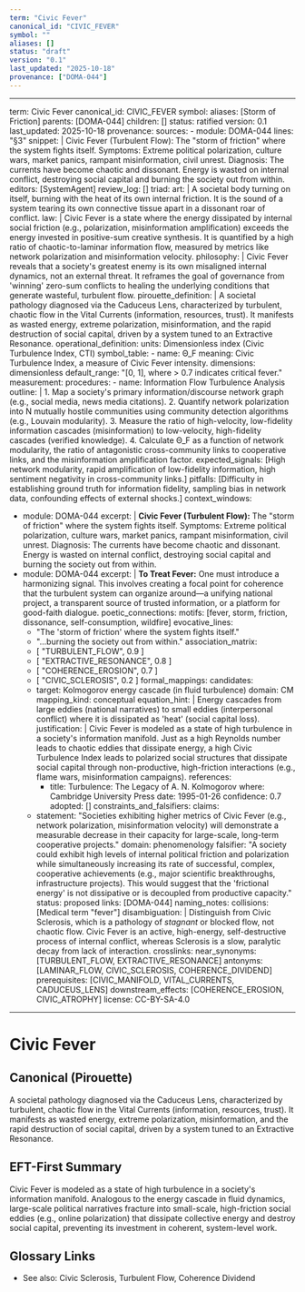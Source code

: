 ```yaml
---
term: "Civic Fever"
canonical_id: "CIVIC_FEVER"
symbol: ""
aliases: []
status: "draft"
version: "0.1"
last_updated: "2025-10-18"
provenance: ["DOMA-044"]
---
```


---
term: Civic Fever
canonical_id: CIVIC_FEVER
symbol: 
aliases: [Storm of Friction]
parents: [DOMA-044]
children: []
status: ratified
version: 0.1
last_updated: 2025-10-18
provenance:
  sources:
    - module: DOMA-044
      lines: "§3"
      snippet: |
        Civic Fever (Turbulent Flow): The "storm of friction" where the system fights itself.
        Symptoms: Extreme political polarization, culture wars, market panics, rampant misinformation, civil unrest.
        Diagnosis: The currents have become chaotic and dissonant. Energy is wasted on internal conflict, destroying social capital and burning the society out from within.
  editors: [SystemAgent]
  review_log: []
triad:
  art: |
    A societal body turning on itself, burning with the heat of its own internal friction. It is the sound of a system tearing its own connective tissue apart in a dissonant roar of conflict.
  law: |
    Civic Fever is a state where the energy dissipated by internal social friction (e.g., polarization, misinformation amplification) exceeds the energy invested in positive-sum creative synthesis. It is quantified by a high ratio of chaotic-to-laminar information flow, measured by metrics like network polarization and misinformation velocity.
  philosophy: |
    Civic Fever reveals that a society's greatest enemy is its own misaligned internal dynamics, not an external threat. It reframes the goal of governance from 'winning' zero-sum conflicts to healing the underlying conditions that generate wasteful, turbulent flow.
pirouette_definition: |
  A societal pathology diagnosed via the Caduceus Lens, characterized by turbulent, chaotic flow in the Vital Currents (information, resources, trust). It manifests as wasted energy, extreme polarization, misinformation, and the rapid destruction of social capital, driven by a system tuned to an Extractive Resonance.
operational_definition:
  units: Dimensionless index (Civic Turbulence Index, CTI)
  symbol_table:
    - name: Θ_F
      meaning: Civic Turbulence Index, a measure of Civic Fever intensity.
      dimensions: dimensionless
      default_range: "[0, 1], where > 0.7 indicates critical fever."
  measurement:
    procedures:
      - name: Information Flow Turbulence Analysis
        outline: |
          1. Map a society's primary information/discourse network graph (e.g., social media, news media citations).
          2. Quantify network polarization into N mutually hostile communities using community detection algorithms (e.g., Louvain modularity).
          3. Measure the ratio of high-velocity, low-fidelity information cascades (misinformation) to low-velocity, high-fidelity cascades (verified knowledge).
          4. Calculate Θ_F as a function of network modularity, the ratio of antagonistic cross-community links to cooperative links, and the misinformation amplification factor.
        expected_signals: [High network modularity, rapid amplification of low-fidelity information, high sentiment negativity in cross-community links.]
        pitfalls: [Difficulty in establishing ground truth for information fidelity, sampling bias in network data, confounding effects of external shocks.]
context_windows:
  - module: DOMA-044
    excerpt: |
      **Civic Fever (Turbulent Flow):** The "storm of friction" where the system fights itself. Symptoms: Extreme political polarization, culture wars, market panics, rampant misinformation, civil unrest. Diagnosis: The currents have become chaotic and dissonant. Energy is wasted on internal conflict, destroying social capital and burning the society out from within.
  - module: DOMA-044
    excerpt: |
      **To Treat Fever:** One must introduce a harmonizing signal. This involves creating a focal point for coherence that the turbulent system can organize around—a unifying national project, a transparent source of trusted information, or a platform for good-faith dialogue.
poetic_connections:
  motifs: [fever, storm, friction, dissonance, self-consumption, wildfire]
  evocative_lines:
    - "The 'storm of friction' where the system fights itself."
    - "...burning the society out from within."
  association_matrix:
    - [ "TURBULENT_FLOW", 0.9 ]
    - [ "EXTRACTIVE_RESONANCE", 0.8 ]
    - [ "COHERENCE_EROSION", 0.7 ]
    - [ "CIVIC_SCLEROSIS", 0.2 ]
formal_mappings:
  candidates:
    - target: Kolmogorov energy cascade (in fluid turbulence)
      domain: CM
      mapping_kind: conceptual
      equation_hint: |
        Energy cascades from large eddies (national narratives) to small eddies (interpersonal conflict) where it is dissipated as 'heat' (social capital loss).
      justification: |
        Civic Fever is modeled as a state of high turbulence in a society's information manifold. Just as a high Reynolds number leads to chaotic eddies that dissipate energy, a high Civic Turbulence Index leads to polarized social structures that dissipate social capital through non-productive, high-friction interactions (e.g., flame wars, misinformation campaigns).
      references:
        - title: Turbulence: The Legacy of A. N. Kolmogorov
          where: Cambridge University Press
          date: 1995-01-26
      confidence: 0.7
  adopted:
    []
constraints_and_falsifiers:
  claims:
    - statement: "Societies exhibiting higher metrics of Civic Fever (e.g., network polarization, misinformation velocity) will demonstrate a measurable decrease in their capacity for large-scale, long-term cooperative projects."
      domain: phenomenology
      falsifier: "A society could exhibit high levels of internal political friction and polarization while simultaneously increasing its rate of successful, complex, cooperative achievements (e.g., major scientific breakthroughs, infrastructure projects). This would suggest that the 'frictional energy' is not dissipative or is decoupled from productive capacity."
      status: proposed
      links: [DOMA-044]
naming_notes:
  collisions: [Medical term "fever"]
  disambiguation: |
    Distinguish from Civic Sclerosis, which is a pathology of *stagnant* or blocked flow, not chaotic flow. Civic Fever is an active, high-energy, self-destructive process of internal conflict, whereas Sclerosis is a slow, paralytic decay from lack of interaction.
crosslinks:
  near_synonyms: [TURBULENT_FLOW, EXTRACTIVE_RESONANCE]
  antonyms: [LAMINAR_FLOW, CIVIC_SCLEROSIS, COHERENCE_DIVIDEND]
  prerequisites: [CIVIC_MANIFOLD, VITAL_CURRENTS, CADUCEUS_LENS]
  downstream_effects: [COHERENCE_EROSION, CIVIC_ATROPHY]
license: CC-BY-SA-4.0
---

# Civic Fever

## Canonical (Pirouette)
A societal pathology diagnosed via the Caduceus Lens, characterized by turbulent, chaotic flow in the Vital Currents (information, resources, trust). It manifests as wasted energy, extreme polarization, misinformation, and the rapid destruction of social capital, driven by a system tuned to an Extractive Resonance.

## EFT-First Summary
Civic Fever is modeled as a state of high turbulence in a society's information manifold. Analogous to the energy cascade in fluid dynamics, large-scale political narratives fracture into small-scale, high-friction social eddies (e.g., online polarization) that dissipate collective energy and destroy social capital, preventing its investment in coherent, system-level work.

## Glossary Links
- See also: Civic Sclerosis, Turbulent Flow, Coherence Dividend